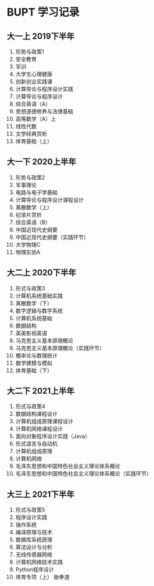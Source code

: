 # BUPT 学习记录
## 大一上 2019下半年
1. 形势与政策1
2. 安全教育
3. 军训
4. 大学生心理健康
5. 创新创业实践课
6. 计算导论与程序设计实践
7. 计算导论与程序设计
8. 综合英语（A）
9. 思想道德修养与法律基础
10. 高等数学（A）上
11. 线性代数
12. 文学经典赏析
13. 体育基础（上）
## 大一下 2020上半年
1. 形势与政策2
2. 军事理论
3. 电路与电子学基础
4. 计算导论与程序设计课程设计
5. 离散数学（上）
6. 纪录片赏析
7. 综合英语（B）
8. 中国近现代史纲要
9. 中国近现代史纲要（实践环节）
10. 大学物理C
11. 物理实验A
## 大二上 2020下半年
1. 形式与政策3
2. 计算机系统基础实践
3. 离散数学（下）
4. 数字逻辑与数字系统
5. 计算机系统基础
6. 数据结构
7. 英美影视英语
8. 马克思主义基本原理概论
9. 马克思主义基本原理概论（实践环节）
10. 概率论与数理统计
11. 数学建模与模拟
12. 体育基础（下）
## 大二下 2021上半年
1. 形式与政策4
2. 数据结构课程设计
3. 计算机组成原理课程设计
4. 计算机网络课程设计
5. 面向对象程序设计实践（Java）
6. 形式语言与自动机
7. 计算机组成原理
8. 计算机网络
9. 毛泽东思想和中国特色社会主义理论体系概论
10. 毛泽东思想和中国特色社会主义理论体系概论（实践环节）
## 大三上 2021下半年
1. 形式与政策5
2. 程序设计实践
3. 操作系统
4. 编译原理与技术
5. 数据库系统原理
6. 算法设计与分析
7. 无线传感器网络
8. 计算机网络技术实践
9. Python程序设计
10. 体育专项（上） 跆拳道
